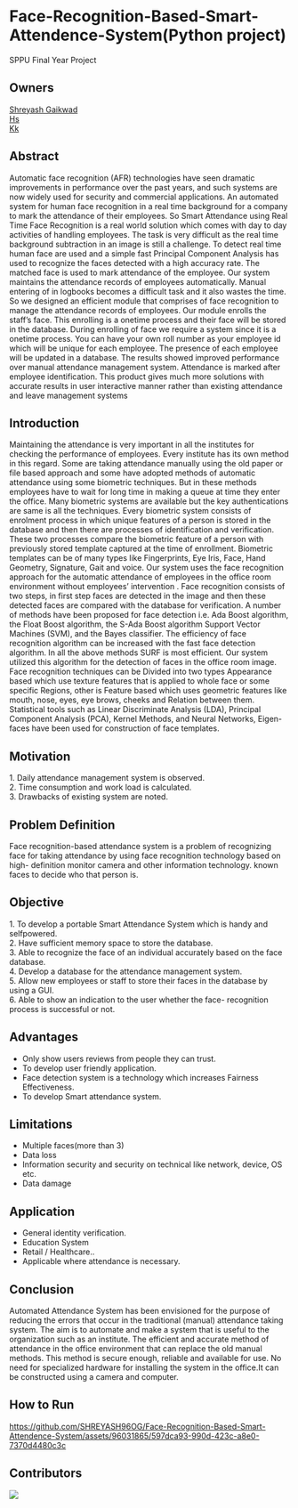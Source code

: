 <h1 align="cemter">Face-Recognition-Based-Smart-Attendence-System(Python project)</h1>
<div>
SPPU Final Year Project<br>
</div>

## Owners

[Shreyash Gaikwad](https://github.com/SHREYASH96OG) <br>
[Hs](https://github.com/HrutikSargar) <br>
[Kk](https://github.com/kunalkanse) <br>

## Abstract
<p>Automatic face recognition (AFR) technologies have seen dramatic improvements in performance over the past years, and such systems are now widely used for
security and commercial applications. An automated system for human face recognition in a real time background for a company to mark the attendance of their
employees. So Smart Attendance using Real Time Face Recognition is a real world
solution which comes with day to day activities of handling employees. The
task is very difficult as the real time background subtraction in an image is still
a challenge. To detect real time human face are used and a simple fast Principal
Component Analysis has used to recognize the faces detected with a high accuracy
rate. The matched face is used to mark attendance of the employee. Our system
maintains the attendance records of employees automatically. Manual entering of
in logbooks becomes a difficult task and it also wastes the time. So we designed
an efficient module that comprises of face recognition to manage the attendance
records of employees. Our module enrolls the staff’s face. This enrolling is a onetime process and their face will be stored in the database. During enrolling of face
we require a system since it is a onetime process. You can have your own roll number
as your employee id which will be unique for each employee. The presence of each
employee will be updated in a database. The results showed improved performance
over manual attendance management system. Attendance is marked after employee
identification. This product gives much more solutions with accurate results in user
interactive manner rather than existing attendance and leave management systems</p>

## Introduction
<p>Maintaining the attendance is very important in all the institutes for checking the
performance of employees. Every institute has its own method in this regard. Some
are taking attendance manually using the old paper or file based approach and some
have adopted methods of automatic attendance using some biometric techniques.
But in these methods employees have to wait for long time in making a queue at time
they enter the office. Many biometric systems are available but the key authentications are same is all the techniques. Every biometric system consists of enrolment
process in which unique features of a person is stored in the database and then
there are processes of identification and verification. These two processes compare
the biometric feature of a person with previously stored template captured at the
time of enrollment. Biometric templates can be of many types like Fingerprints,
Eye Iris, Face, Hand Geometry, Signature, Gait and voice. Our system uses the
face recognition approach for the automatic attendance of employees in the office
room environment without employees’ intervention . Face recognition consists of
two steps, in first step faces are detected in the image and then these detected faces
are compared with the database for verification. A number of methods have been
proposed for face detection i.e. Ada Boost algorithm, the Float Boost algorithm,
the S-Ada Boost algorithm Support Vector Machines (SVM), and the Bayes classifier. The efficiency of face recognition algorithm can be increased with the fast
face detection algorithm. In all the above methods SURF is most efficient. Our
system utilized this algorithm for the detection of faces in the office room image.
Face recognition techniques can be Divided into two types Appearance based which
use texture features that is applied to whole face or some specific Regions, other
is Feature based which uses geometric features like mouth, nose, eyes, eye brows,
cheeks and Relation between them. Statistical tools such as Linear Discriminate
Analysis (LDA), Principal Component Analysis (PCA), Kernel Methods, and Neural Networks, Eigen-faces have been used for construction of face templates.</p>

## Motivation
<p>1. Daily attendance management system is observed.<br>
2. Time consumption and work load is calculated.<br>
3. Drawbacks of existing system are noted.</p>

## Problem Definition
<p>Face recognition-based attendance system is a problem of recognizing face for taking
attendance by using face recognition technology based on high- definition monitor
camera and other information technology. known faces to decide who that person
is.</p>

## Objective
<p>1. To develop a portable Smart Attendance System which is handy and selfpowered.<br>
2. Have sufficient memory space to store the database.<br>
3. Able to recognize the face of an individual accurately based on the face
database.<br>
4. Develop a database for the attendance management system.<br>
5. Allow new employees or staff to store their faces in the database by using a
GUI.<br>
6. Able to show an indication to the user whether the face- recognition process
is successful or not.</p>

## Advantages
<ul>
  <li>Only show users reviews from people they can trust.</li>
  <li>To develop user friendly application.</li>
  <li>Face detection system is a technology which increases Fairness Effectiveness.</li>
  <li>To develop Smart attendance system.</li>
</ul>

## Limitations
<ul>
  <li>Multiple faces(more than 3)</li>
  <li> Data loss</li>
  <li>Information security and security on technical like network, device, OS etc.</li>
  <li>Data damage</li>
</ul>

## Application
<ul>
  <li>General identity verification.</li>
  <li>Education System</li>
  <li>Retail / Healthcare..</li>
  <li>Applicable where attendance is necessary.</li>
</ul>


## Conclusion
<p>Automated Attendance System has been envisioned for the purpose of reducing
the errors that occur in the traditional (manual) attendance taking system. The
aim is to automate and make a system that is useful to the organization such as an
institute. The efficient and accurate method of attendance in the office environment
that can replace the old manual methods. This method is secure enough, reliable
and available for use. No need for specialized hardware for installing the system in
the office.It can be constructed using a camera and computer.</p>

## How to Run



https://github.com/SHREYASH96OG/Face-Recognition-Based-Smart-Attendence-System/assets/96031865/597dca93-990d-423c-a8e0-7370d4480c3c




## Contributors
<a href="https://github.com/SHREYASH96OG/Face-Recognition-Based-Smart-Attendence-System/graphs/contributors">
  <img src="https://contrib.rocks/image?repo=SHREYASH96OG/Face-Recognition-Based-Smart-Attendence-System" />
</a>


